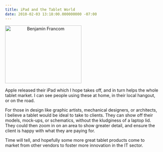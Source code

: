 ```yaml
---
title: iPad and the Tablet World
date: 2010-02-03 13:18:00.000000000 -07:00
---
```

<p style="text-align: center;"><img class="aligncenter" style="border: 0pt none; margin-top: 0px; margin-bottom: 10px; display: block; text-align: center; cursor: pointer; width: 250px; height: 190px;" src="/images/old/overview_photos_20100225.png" border="0" alt="Benjamin Francom" /></p>

Apple released their iPad which I hope takes off, and in turn helps the whole tablet market.  I can see people using these at home, in their local hangout, or on the road.

For those in design like graphic artists, mechanical designers, or architects, I believe a tablet would be ideal to take to clients.  They can show off their models, mock-ups, or schematics, without the kludginess of a laptop lid.  They could then zoom in on an area to show greater detail, and ensure the client is happy with what they are paying for.

Time will tell, and hopefully some more great tablet products come to market from other vendors to foster more innovation in the IT sector.
